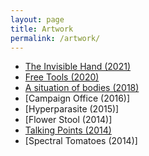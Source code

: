 ```yaml
---
layout: page
title: Artwork
permalink: /artwork/
---
```

- [The Invisible Hand (2021)](the-invisible-hand)
- [Free Tools (2020)](free-tools)
- [A situation of bodies (2018)](a-situation-of-bodies)
- [Campaign Office (2016)]
- [Hyperparasite (2015)]
- [Flower Stool (2014)]
- [Talking Points (2014)](talking-points)
- [Spectral Tomatoes (2014)]
